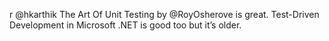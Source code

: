 <!--
id: 166834463
link: http://kevinisom.info/post/166834463/r-hkarthik-the-art-of-unit-testing-by
slug: r-hkarthik-the-art-of-unit-testing-by
date: Thu Aug 20 2009 10:49:46 GMT+1200 (NZST)
raw: {"blog_name":"kevinisom","id":166834463,"post_url":"http://kevinisom.info/post/166834463/r-hkarthik-the-art-of-unit-testing-by","slug":"r-hkarthik-the-art-of-unit-testing-by","type":"text","date":"2009-08-19 22:49:46 GMT","timestamp":1250722186,"state":"published","format":"html","reblog_key":"xVl8KgfY","tags":[],"short_url":"http://tmblr.co/Zw68Yy9yR4V","highlighted":[],"feed_item":"http://twitter.com/kev_nz/statuses/3414344792","from_feed_id":"650289","note_count":0,"title":null,"body":"<p>r @hkarthik The Art Of Unit Testing by @RoyOsherove is great. Test-Driven Development in Microsoft .NET is good too but it&#8217;s older.</p>"}
publish: 2009-08-020
tags: 
title: null
-->


r @hkarthik The Art Of Unit Testing by @RoyOsherove is great.
Test-Driven Development in Microsoft .NET is good too but it’s older.


